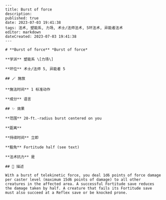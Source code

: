 
    ---
    title: Burst of force
    description: 
    published: true
    date: 2023-07-03 19:41:38
    tags: 法术, 塑能系, 力场, 术士/法师法术, 5环法术, 异能者法术
    editor: markdown
    dateCreated: 2023-07-03 19:41:38
    ---

    # **Burst of force** *Burst of force*

    **学派** 塑能系 \[力场\] 

    **环位** 术士/法师 5, 异能者 5

    ## 🪄 施放

    **施法时间** 1 标准动作

    **成分** 语言

    ## ✨ 效果  

    **范围** 20-ft.-radius burst centered on you

    **距离**   

    **持续时间** 立即 

    **豁免** Fortitude half (see text)

    **法术抗力** 是

    ## 📖 描述

    With a burst of telekinetic force, you deal 1d6 points of force damage per caster level (maximum 15d6 points of damage) to all other creatures in the affected area. A successful Fortitude save reduces the damage taken by half. A creature that fails its Fortitude save must also succeed at a Reflex save or be knocked prone.
    